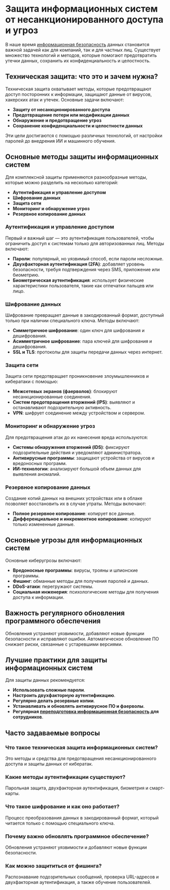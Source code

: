 # **Защита информационных систем от несанкционированного доступа и угроз**

В наше время [информационная безопасность](https://infobezopasnost.ru/) данных становится важной задачей как для компаний, так и для частных лиц. Существует множество технологий и методов, которые помогают предотвратить утечки данных, сохранить их конфиденциальность и целостность.

## **Техническая защита: что это и зачем нужна?**

Техническая защита охватывает методы, которые предотвращают доступ посторонних к информации, защищают данные от вирусов, хакерских атак и утечек. Основные задачи включают:

- **Защиту от несанкционированного доступа**
- **Предотвращение потери или модификации данных**
- **Обнаружение и предотвращение угроз**
- **Сохранение конфиденциальности и целостности данных**

Эти цели достигаются с помощью различных технологий, от настройки паролей до внедрения ИИ и машинного обучения.

## **Основные методы защиты информационных систем**

Для комплексной защиты применяются разнообразные методы, которые можно разделить на несколько категорий:

- **Аутентификация и управление доступом**
- **Шифрование данных**
- **Защита сети**
- **Мониторинг и обнаружение угроз**
- **Резервное копирование данных**

### **Аутентификация и управление доступом**

Первый и важный шаг — это аутентификация пользователей, чтобы ограничить доступ к системам только для авторизованных лиц. Методы включают:

- **Пароли**: популярный, но уязвимый способ, если пароли несложные.
- **Двухфакторная аутентификация (2FA)**: добавляет уровень безопасности, требуя подтверждения через SMS, приложение или биометрию.
- **Биометрическая аутентификация**: использует физические характеристики пользователя, такие как отпечатки пальцев или лицо.

### **Шифрование данных**

Шифрование превращает данные в закодированный формат, доступный только при наличии специального ключа. Методы включают:

- **Симметричное шифрование**: один ключ для шифрования и дешифрования.
- **Асимметричное шифрование**: пара ключей для шифрования и дешифрования.
- **SSL и TLS**: протоколы для защиты передачи данных через интернет.

### **Защита сети**

Защита сети предотвращает проникновение злоумышленников и кибератаки с помощью:

- **Межсетевых экранов (фаерволов)**: блокируют несанкционированные соединения.
- **Систем предотвращения вторжений (IPS)**: выявляют и останавливают подозрительную активность.
- **VPN**: шифрует соединение между устройством и сервером.

### **Мониторинг и обнаружение угроз**

Для предотвращения атак до их нанесения вреда используются:

- **Системы обнаружения вторжений (IDS)**: фиксируют подозрительные действия и уведомляют администратора.
- **Антивирусные программы**: защищают устройства от вирусов и вредоносных программ.
- **ИИ-технологии**: анализируют большой объем данных для выявления аномалий.

### **Резервное копирование данных**

Создание копий данных на внешних устройствах или в облаке позволяет восстановить их в случае утраты. Методы включают:

- **Полное резервное копирование**: копирует все данные.
- **Дифференциальное и инкрементное копирование**: копируют только измененные данные.

## **Основные угрозы для информационных систем**

Основные киберугрозы включают:

- **Вредоносные программы**: вирусы, трояны и шпионские программы.
- **Фишинг**: обманные методы для получения паролей и данных.
- **DDoS-атаки**: перегружают системы.
- **Социальная инженерия**: психологические методы для получения доступа к информации.

## **Важность регулярного обновления программного обеспечения**

Обновления устраняют уязвимости, добавляют новые функции безопасности и исправляют ошибки. Автоматическое обновление ПО снижает риски, связанные с устаревшими версиями.

## **Лучшие практики для защиты информационных систем**

Для защиты данных рекомендуется:

- **Использовать сложные пароли**.
- **Настроить двухфакторную аутентификацию**.
- **Регулярно делать резервные копии**.
- **Устанавливать и обновлять антивирусное ПО и фаерволы**.
- **Регулярная [переподготовка информационная безопасность](https://infobezopasnost.ru/) для сотрудников**.

## Часто задаваемые вопросы

### **Что такое техническая защита информационных систем?**

Это методы и средства для предотвращения несанкционированного доступа и защиты данных от кибератак.

### **Какие методы аутентификации существуют?**

Парольная защита, двухфакторная аутентификация, биометрия и смарт-карты.

### **Что такое шифрование и как оно работает?**

Процесс преобразования данных в закодированный формат, который читается только с помощью специального ключа.

### **Почему важно обновлять программное обеспечение?**

Обновления устраняют уязвимости и добавляют новые функции безопасности.

### **Как можно защититься от фишинга?**

Распознавание подозрительных сообщений, проверка URL-адресов и двухфакторная аутентификация, а также обучение пользователей.
